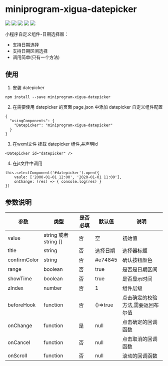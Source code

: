 # miniprogram-xigua-datepicker

[![](https://img.shields.io/npm/v/miniprogram-xigua-datepicker.svg?style=flat-square)](https://www.npmjs.com/package/miniprogram-xigua-datepicker)
[![](https://img.shields.io/npm/dw/miniprogram-xigua-datepicker?style=flat-square)](https://www.npmjs.com/package/miniprogram-xigua-datepicker)
[![](https://img.shields.io/travis/7pou/miniprogram-xigua-datepicker.svg?style=flat-square)](https://github.com/7pou/miniprogram-xigua-datepicker)
[![](https://img.shields.io/github/license/7pou/miniprogram-xigua-datepicker.svg?style=flat-square)](https://github.com/7pou/miniprogram-xigua-datepicker)
[![](https://img.shields.io/codecov/c/github/7pou/miniprogram-xigua-datepicker.svg?style=flat-square)](https://github.com/7pou/miniprogram-xigua-datepicker)

小程序自定义组件-日期选择器：

* 支持日期选择
* 支持日期区间选择
* 调用简单(只有一个方法)

## 使用

1. 安装 datepicker

```
npm install --save miniprogram-xigua-datepicker
```

2. 在需要使用 datepicker 的页面 page.json 中添加 datepicker 自定义组件配置

```
{
  "usingComponents": {
    "Datepicker": "miniprogram-xigua-datepicker"
  }
}
```

3. 在wxml文件 挂载 datepicker 组件,并声明id

```
<Datepicker id="datepicker" />
```

4. 在js文件中调用

```
this.selectComponent('#datepicker').open({
    vaule: ['2000-01-01 12:00', '2020-01-01 11:00'],
    onChange: (res) => { console.log(res) }
})
```

## 参数说明

| 参数          | 类型                  | 是否必填 | 默认值    | 说明                         |
| ------------ | --------------------- | ------ | -------- | ---------------------------- |
| value        | string 或者 string []  | 否     | 空       | 初始值                        |
| title        | string                | 否     | 选择日期   | 选择器标题                    |
| confirmColor | string                | 否     | #e74845  | 确认按钮颜色                   |
| range        | boolean               | 否     | true     | 是否是日期区间                 |
| showTime     | boolean               | 否     | true     | 是否显示时间                   |
| zIndex       | number                | 否     | 1        | 组件层级                      |
| beforeHook   | function              | 否     | ()=>true | 点击确定的校验方法,需要返回布尔值 |
| onChange     | function              | 是     | null     | 点击确定的回调函数              |
| onCancel     | function              | 否     | null     | 点击取消的回调函数              |
| onScroll     | function              | 否     | null     | 滚动的回调函数                 |

